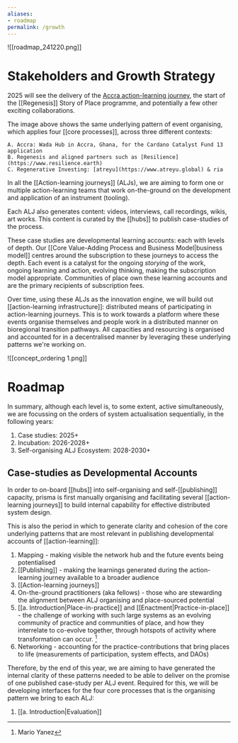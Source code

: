 ```yaml
---
aliases: 
- roadmap
permalink: /growth
---
```


![[roadmap_241220.png]]

# Stakeholders and Growth Strategy
2025 will see the delivery of the [Accra action-learning journey](https://projectcatalyst.io/funds/13/f13-cardano-open-ecosystem/wada-hub-hackathon-a-local-community-catalyst), the start of the [[Regenesis]] Story of Place programme, and potentially a few other exciting collaborations. 

The image above shows the same underlying pattern of event organising, which applies four [[core processes]], across three different contexts:

	A. Accra: Wada Hub in Accra, Ghana, for the Cardano Catalyst Fund 13 application
	B. Regenesis and aligned partners such as [Resilience](https://www.resilience.earth)
	C. Regenerative Investing: [atreyu](https://www.atreyu.global) & ria

In all the [[Action-learning journeys]] (ALJs), we are aiming to form one or multiple action-learning teams that work on-the-ground on the development and application of an instrument (tooling). 

Each ALJ also generates content: videos, interviews, call recordings, wikis, art works. This content is curated by the [[hubs]] to publish case-studies of the process. 

These case studies are developmental learning accounts: each with levels of depth. Our [[Core Value-Adding Process and Business Model|business model]] centres around the subscription to these journeys to access the depth. Each event is a catalyst for the ongoing *storying* of the work, ongoing learning and action, evolving thinking, making the subscription model appropriate. Communities of place own these learning accounts and are the primary recipients of subscription fees. 

Over time, using these ALJs as the innovation engine, we will build out [[action-learning infrastructure]]: distributed means of participating in action-learning journeys. This is to work towards a platform where these events organise themselves and people work in a distributed manner on bioregional transition pathways. All capacities and resourcing is organised and accounted for in a decentralised manner by leveraging these underlying patterns we're working on.

![[concept_ordering 1.png]]

# Roadmap
In summary, although each level is, to some extent, active simultaneously, we are focussing on the orders of system actualisation sequentially, in the following years:

1. Case studies: 2025+
2. Incubation: 2026-2028+
3. Self-organising ALJ Ecosystem: 2028-2030+
## Case-studies as Developmental Accounts
In order to on-board [[hubs]] into self-organising and self-[[publishing]] capacity, prisma is first manually organising and facilitating several [[action-learning journeys]] to build internal capability for effective distributed system design. 

This is also the period in which to generate clarity and cohesion of the core underlying patterns that are most relevant in publishing developmental accounts of [[action-learning]]:

1. Mapping - making visible the network hub and the future events being potentialised
2. [[Publishing]] - making the learnings generated during the action-learning journey available to a broader audience
3. [[Action-learning journeys]]
4. On-the-ground practitioners (aka fellows) - those who are stewarding the alignment between ALJ organising and place-sourced potential
5. [[a. Introduction|Place-in-practice]] and [[Enactment|Practice-in-place]] - the challenge of working with such large systems as an evolving community of practice and communities of place, and how they interrelate to co-evolve together, through hotspots of activity where transformation can occur. [^1]
6. Networking - accounting for the practice-contributions that bring places to life (measurements of participation, system effects, and DAOs)

Therefore, by the end of this year, we are aiming to have generated the internal clarity of these patterns needed to be able to deliver on the promise of one published case-study per ALJ event. Required for this, we will be developing interfaces for the four core processes that is the organising pattern we bring to each ALJ: 

1. [[a. Introduction|Evaluation]] 

[^1]: Mario Yanez